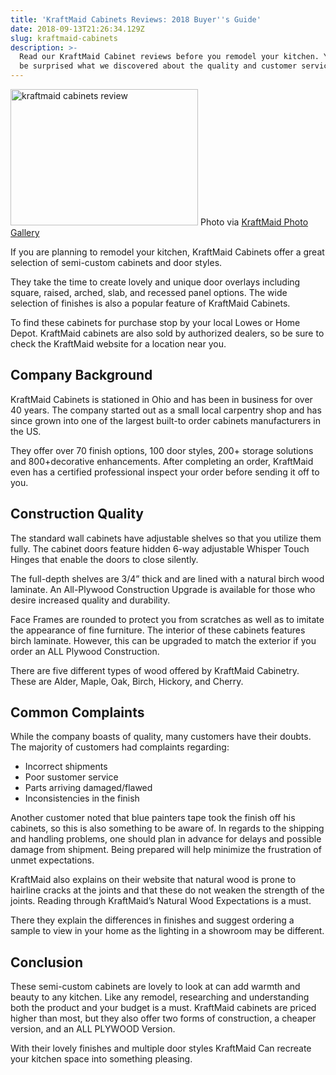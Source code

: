 ```yaml
---
title: 'KraftMaid Cabinets Reviews: 2018 Buyer''s Guide'
date: 2018-09-13T21:26:34.129Z
slug: kraftmaid-cabinets
description: >-
  Read our KraftMaid Cabinet reviews before you remodel your kitchen. You might
  be surprised what we discovered about the quality and customer service.
---
```

<img src="http://www.doorwaysmagazine.com/wp-content/uploads/kraftmaid_cabinets_review.jpg" alt="kraftmaid cabinets review" width="300" height="218" class="size-medium wp-image-1519" /> Photo via <a href="http://www.kraftmaid.com/imagine/photo-gallery/" target="_blank">KraftMaid Photo Gallery</a>

If you are planning to remodel your kitchen, KraftMaid Cabinets offer a great selection of semi-custom cabinets and door styles. 

They take the time to create lovely and unique door overlays including square, raised, arched, slab, and recessed panel options. The wide selection of finishes is also a popular feature of KraftMaid Cabinets. 

To find these cabinets for purchase stop by your local Lowes or Home Depot. KraftMaid cabinets are also sold by authorized dealers, so be sure to check the KraftMaid website for a location near you. 

<h2>Company Background</h2>

KraftMaid Cabinets is stationed in Ohio and has been in business for over 40 years. The company started out as a small local carpentry shop and has since grown into one of the largest built-to order cabinets manufacturers in the US.

They offer over 70 finish options, 100 door styles, 200+ storage solutions and 800+decorative enhancements. After completing an order, KraftMaid even has a certified professional inspect your order before sending it off to you. 

<h2>Construction Quality</h2>

The standard wall cabinets have adjustable shelves so that you utilize them fully. The cabinet doors feature hidden 6-way adjustable Whisper Touch Hinges that enable the doors to close silently.

The full-depth shelves are 3/4” thick and are lined with a natural birch wood laminate. An All-Plywood Construction Upgrade is available for those who desire increased quality and durability. 

Face Frames are rounded to protect you from scratches as well as to imitate the appearance of fine furniture. The interior of these cabinets features birch laminate. However, this can be upgraded to match the exterior if you order an ALL Plywood Construction. 

There are five different types of wood offered by KraftMaid Cabinetry. These are Alder, Maple, Oak, Birch, Hickory, and Cherry. 

<h2>Common Complaints</h2>

While the company boasts of quality, many customers have their doubts. The majority of customers had complaints regarding:

<ul>

<li>Incorrect shipments</li>

<li>Poor sustomer service</li>

<li>Parts arriving damaged/flawed</li>

<li>Inconsistencies in the finish</li>

</ul>

Another customer noted that blue painters tape took the finish off his cabinets, so this is also something to be aware of. In regards to the shipping and handling problems, one should plan in advance for delays and possible damage from shipment. Being prepared will help minimize the frustration of unmet expectations. 

KraftMaid also explains on their website that natural wood is prone to hairline cracks at the joints and that these do not weaken the strength of the joints. Reading through KraftMaid’s Natural Wood Expectations is a must. 

There they explain the differences in finishes and suggest ordering a sample to view in your home as the lighting in a showroom may be different. 

<h2>Conclusion</h2>

These semi-custom cabinets are lovely to look at can add warmth and beauty to any kitchen. Like any remodel, researching and understanding both the product and your budget is a must. KraftMaid cabinets are priced higher than most, but they also offer two forms of construction, a cheaper version, and an ALL PLYWOOD Version. 

With their lovely finishes and multiple door styles KraftMaid Can recreate your kitchen space into something pleasing.
